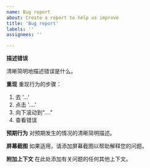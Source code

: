 ```yaml
---
name: Bug report
about: Create a report to help us improve
title: 'Bug report'
labels: ''
assignees: ''

---
```


**描述错误**

清晰简明地描述错误是什么。

**重现**
重现行为的步骤：
1. 去 '...'
2. 点击 '....'
3. 向下滚动到“....”
4. 查看错误

**预期行为**
对预期发生的情况的清晰简明描述。

**屏幕截图**
如果适用，请添加屏幕截图以帮助解释您的问题。


**附加上下文**
在此处添加有关问题的任何其他上下文。